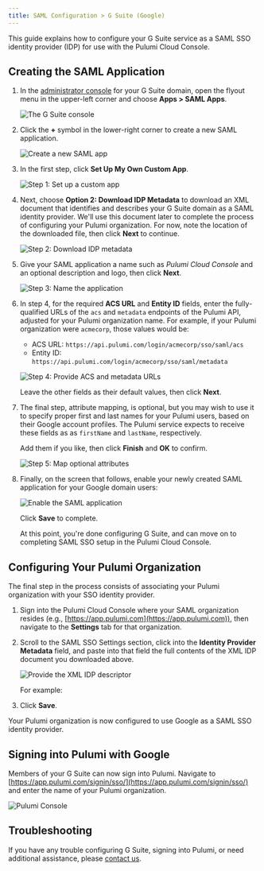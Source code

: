 ```yaml
---
title: SAML Configuration > G Suite (Google)
---
```


This guide explains how to configure your G Suite service as a SAML SSO identity provider
(IDP) for use with the Pulumi Cloud Console.

## Creating the SAML Application

1. In the [administrator console](https://admin.google.com/) for your G Suite domain, open the flyout menu
in the upper-left corner and choose **Apps &gt; SAML Apps**.

    ![The G Suite console](/images/reference/service/saml-gsuite/gsuite-console.png)

1. Click the **+** symbol in the lower-right corner to create a new SAML application.

    ![Create a new SAML app](/images/reference/service/saml-gsuite/gsuite-apps-empty.png)

1. In the first step, click **Set Up My Own Custom App**.

    ![Step 1: Set up a custom app](/images/reference/service/saml-gsuite/gsuite-dialog-step-1.png)

1. Next, choose **Option 2: Download IDP Metadata** to download an XML document that identifies
and describes your G Suite domain as a SAML identity provider. We'll use this document later
to complete the process of configuring your Pulumi organization. For now, note the location of
the downloaded file, then click **Next** to continue.

    ![Step 2: Download IDP metadata](/images/reference/service/saml-gsuite/gsuite-dialog-step-2.png)

1. Give your SAML application a name such as _Pulumi Cloud Console_ and an optional description
and logo, then click **Next**.

    ![Step 3: Name the application](/images/reference/service/saml-gsuite/gsuite-dialog-step-3.png)

1. In step 4, for the required **ACS URL** and **Entity ID** fields, enter the fully-qualified
URLs of the `acs` and `metadata` endpoints of the Pulumi API, adjusted for your Pulumi organization name. For example, if your
Pulumi organization were `acmecorp`, those values would be:

    * ACS URL: `https://api.pulumi.com/login/acmecorp/sso/saml/acs`
    * Entity ID: `https://api.pulumi.com/login/acmecorp/sso/saml/metadata`

    ![Step 4: Provide ACS and metadata URLs](/images/reference/service/saml-gsuite/gsuite-dialog-step-4.png)

   Leave the other fields as their default values, then click **Next**.

1. The final step, attribute mapping, is optional, but you may wish to use it to specify proper
first and last names for your Pulumi users, based on their Google account profiles. The Pulumi service
expects to receive these fields as as `firstName` and `lastName`, respectively.

    Add them if you like, then click **Finish** and **OK** to confirm.

    ![Step 5: Map optional attributes](/images/reference/service/saml-gsuite/gsuite-dialog-step-5.png)

1. Finally, on the screen that follows, enable your newly created SAML application for your Google
domain users:

    ![Enable the SAML application](/images/reference/service/saml-gsuite/gsuite-app-enable.png)

   Click **Save** to complete.

   At this point, you're done configuring G Suite, and can move on to completing SAML SSO setup in
   the Pulumi Cloud Console.

## Configuring Your Pulumi Organization

The final step in the process consists of associating your Pulumi organization with your SSO identity
provider.

1. Sign into the Pulumi Cloud Console where your SAML organization resides (e.g.,
[https://app.pulumi.com](https://app.pulumi.com)), then navigate to the **Settings** tab for that
organization.

1. Scroll to the SAML SSO Settings section, click into the **Identity Provider Metadata** field, and
paste into that field the full contents of the XML IDP document you downloaded above.

    ![Provide the XML IDP descriptor](/images/reference/service/saml-gsuite/console-sso-1.png)

    For example:

1. Click **Save**.

Your Pulumi organization is now configured to use Google as a SAML SSO identity provider.

## Signing into Pulumi with Google

Members of your G Suite can now sign into Pulumi. Navigate to
[https://app.pulumi.com/signin/sso/](https://app.pulumi.com/signin/sso/) and enter the
name of your Pulumi organization.

![Pulumi Console](/images/reference/service/saml-gsuite/pulumi-console-signin.png)

## Troubleshooting

If you have any trouble configuring G Suite, signing into Pulumi, or need additional assistance, please
[contact us](https://www.pulumi.com/about/#contact-us).
